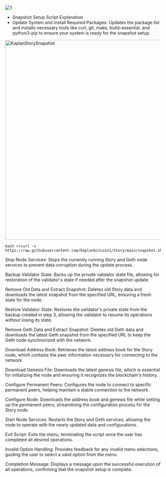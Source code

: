 ![1](https://github.com/user-attachments/assets/3c1305cb-d980-49e6-afaf-6d0e594abe78)

* Snapshot Setup Script Explanation
* Update System and Install Required Packages: Updates the package list and installs necessary tools like curl, git, make, build-essential, and python3-pip to ensure your system is ready for the snapshot setup.

<img width="646" alt="KaplanStorySnapshot" src="https://github.com/user-attachments/assets/dd223d4b-305f-4a34-8c75-ef64e3497b98">

```
bash <(curl -s https://raw.githubusercontent.com/kaplanbitcoin1/Story/main/snapshot.sh)
```



Stop Node Services: Stops the currently running Story and Geth node services to prevent data corruption during the update process.

Backup Validator State: Backs up the private validator state file, allowing for restoration of the validator's state if needed after the snapshot update.

Remove Old Data and Extract Snapshot: Deletes old Story data and downloads the latest snapshot from the specified URL, ensuring a fresh state for the node.

Restore Validator State: Restores the validator's private state from the backup created in step 3, allowing the validator to resume its operations without losing its state.

Remove Geth Data and Extract Snapshot: Deletes old Geth data and downloads the latest Geth snapshot from the specified URL to keep the Geth node synchronized with the network.

Download Address Book: Retrieves the latest address book for the Story node, which contains the peer information necessary for connecting to the network.

Download Genesis File: Downloads the latest genesis file, which is essential for initializing the node and ensuring it recognizes the blockchain's history.

Configure Permanent Peers: Configures the node to connect to specific permanent peers, helping maintain a stable connection to the network.

Configure Node: Downloads the address book and genesis file while setting up the permanent peers, streamlining the configuration process for the Story node.

Start Node Services: Restarts the Story and Geth services, allowing the node to operate with the newly updated data and configurations.

Exit Script: Exits the menu, terminating the script once the user has completed all desired operations.

Invalid Option Handling: Provides feedback for any invalid menu selections, guiding the user to select a valid option from the menu.

Completion Message: Displays a message upon the successful execution of all operations, confirming that the snapshot setup is complete.

